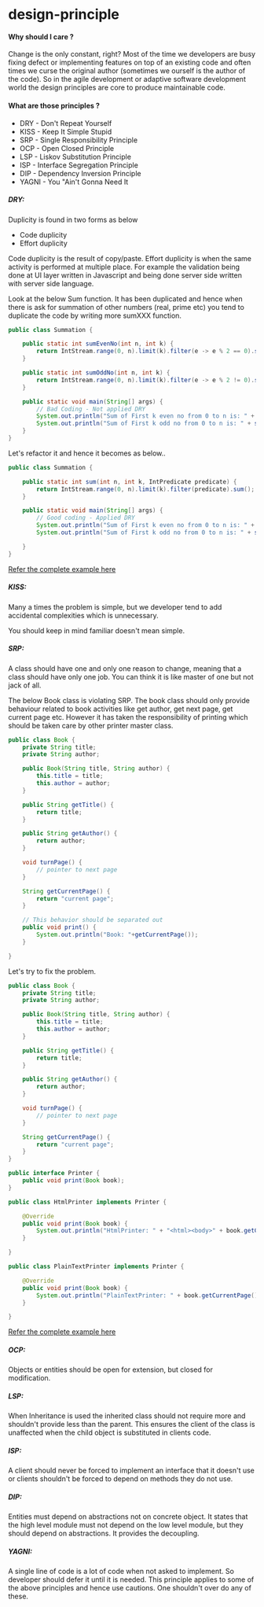 # design-principle

#### Why should I care ?
Change is the only constant, right? Most of the time we developers are busy fixing defect or implementing features on top of an existing code and often times we curse the original author (sometimes we ourself is the author of the code). So in the agile development or adaptive software development world the design principles are core to produce maintainable code. 

#### What are those principles ?
- DRY - Don't Repeat Yourself
- KISS - Keep It Simple Stupid
- SRP - Single Responsibility Principle
- OCP - Open Closed Principle
- LSP -  Liskov Substitution Principle
- ISP - Interface Segregation Principle
- DIP - Dependency Inversion Principle
- YAGNI - You "Ain't Gonna Need It

##### DRY:
Duplicity is found in two forms as below
 - Code duplicity
 - Effort duplicity
 
Code duplicity is the result of copy/paste. Effort duplicity is when the same activity is performed at multiple place. For example the validation being done at UI layer written in Javascript and being done server side written with server side language. 

Look at the below Sum function. It has been duplicated and hence when there is ask for summation of other numbers (real, prime etc) you tend to duplicate the code by writing more sumXXX function.

```java
public class Summation {

	public static int sumEvenNo(int n, int k) {
		return IntStream.range(0, n).limit(k).filter(e -> e % 2 == 0).sum();
	}

	public static int sumOddNo(int n, int k) {
		return IntStream.range(0, n).limit(k).filter(e -> e % 2 != 0).sum();
	}

	public static void main(String[] args) {
		// Bad Coding - Not applied DRY
		System.out.println("Sum of First k even no from 0 to n is: " + sumEvenNo(100, 5));
		System.out.println("Sum of First k odd no from 0 to n is: " + sumOddNo(100, 5));
	}
}
```
Let's refactor it and hence it becomes as below..

```java
public class Summation {

	public static int sum(int n, int k, IntPredicate predicate) {
		return IntStream.range(0, n).limit(k).filter(predicate).sum();
	}

	public static void main(String[] args) {
		// Good coding - Applied DRY
		System.out.println("Sum of First k even no from 0 to n is: " + sum(100, 5, e -> e % 2 == 0));
		System.out.println("Sum of First k odd no from 0 to n is: " + sum(100, 5, e -> e % 2 != 0));

	}
}
```

<a href=../../tree/master/src/main/java/dry>Refer the complete example here</a>

##### KISS:
Many a times the problem is simple, but we developer tend to add accidental complexities which is unnecessary.

You should keep in mind familiar doesn't mean simple. 

##### SRP:
A class should have one and only one reason to change, meaning that a class should have only one job. You can think it is like master of one but not jack of all.

The below Book class is violating SRP. The book class should only provide behaviour related to book activities like get author, get next page, get current page etc. However it has taken the responsibility of printing which should be taken care by other printer master class.

```java
public class Book {
	private String title;
	private String author;

	public Book(String title, String author) {
		this.title = title;
		this.author = author;
	}

	public String getTitle() {
		return title;
	}

	public String getAuthor() {
		return author;
	}

	void turnPage() {
		// pointer to next page
	}

	String getCurrentPage() {
		return "current page";
	}

	// This behavior should be separated out
	public void print() {
		System.out.println("Book: "+getCurrentPage());
	}

}
```
Let's try to fix the problem.

```java
public class Book {
	private String title;
	private String author;

	public Book(String title, String author) {
		this.title = title;
		this.author = author;
	}

	public String getTitle() {
		return title;
	}

	public String getAuthor() {
		return author;
	}

	void turnPage() {
		// pointer to next page
	}

	String getCurrentPage() {
		return "current page";
	}
}

public interface Printer {
	public void print(Book book);
}

public class HtmlPrinter implements Printer {

	@Override
	public void print(Book book) {
		System.out.println("HtmlPrinter: " + "<html><body>" + book.getCurrentPage() + "</body></html>");
	}

}

public class PlainTextPrinter implements Printer {

	@Override
	public void print(Book book) {
		System.out.println("PlainTextPrinter: " + book.getCurrentPage());
	}

}
```

<a href=../../tree/master/src/main/java/srp>Refer the complete example here</a>

##### OCP:
Objects or entities should be open for extension, but closed for modification. 

##### LSP:
When Inheritance is used the inherited class should not require more and shouldn't provide less than the parent. This ensures the client of the class is unaffected when the child object is substituted in clients code.

##### ISP:
A client should never be forced to implement an interface that it doesn't use or clients shouldn't be forced to depend on methods they do not use.

##### DIP:
Entities must depend on abstractions not on concrete object. It states that the high level module must not depend on the low level module, but they should depend on abstractions. It provides the decoupling.
 
##### YAGNI: 
A single line of code is a lot of code when not asked to implement. So developer should defer it until it is needed. This principle applies to some of the above principles and hence use cautions. One shouldn't over do any of these.

